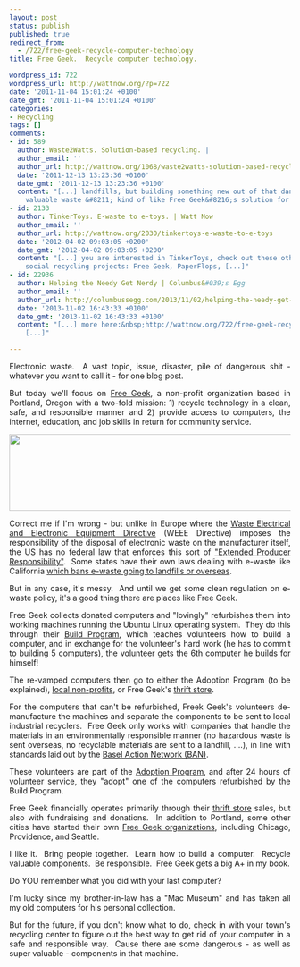 ```yaml
---
layout: post
status: publish
published: true
redirect_from:
  - /722/free-geek-recycle-computer-technology
title: Free Geek.  Recycle computer technology.

wordpress_id: 722
wordpress_url: http://wattnow.org/?p=722
date: '2011-11-04 15:01:24 +0100'
date_gmt: '2011-11-04 15:01:24 +0100'
categories:
- Recycling
tags: []
comments:
- id: 589
  author: Waste2Watts. Solution-based recycling. |
  author_email: ''
  author_url: http://wattnow.org/1068/waste2watts-solution-based-recycling
  date: '2011-12-13 13:23:36 +0100'
  date_gmt: '2011-12-13 13:23:36 +0100'
  content: "[...] landfills, but building something new out of that dangerous but
    valuable waste &#8211; kind of like Free Geek&#8216;s solution for [...]"
- id: 2133
  author: TinkerToys. E-waste to e-toys. | Watt Now
  author_email: ''
  author_url: http://wattnow.org/2030/tinkertoys-e-waste-to-e-toys
  date: '2012-04-02 09:03:05 +0200'
  date_gmt: '2012-04-02 09:03:05 +0200'
  content: "[...] you are interested in TinkerToys, check out these other awesome
    social recycling projects: Free Geek, PaperFlops, [...]"
- id: 22936
  author: Helping the Needy Get Nerdy | Columbus&#039;s Egg
  author_email: ''
  author_url: http://columbussegg.com/2013/11/02/helping-the-needy-get-nerdy/
  date: '2013-11-02 16:43:33 +0100'
  date_gmt: '2013-11-02 16:43:33 +0100'
  content: "[...] more here:&nbsp;http://wattnow.org/722/free-geek-recycle-computer-technology
    [...]"

---
```

<p style="text-align: justify;">Electronic waste. &nbsp;A vast topic, issue, disaster, pile of dangerous shit - whatever you want to call it - for one blog post.</p>
<p style="text-align: justify;">But today we'll focus on <a href="http://www.freegeek.org/">Free Geek</a>, a non-profit organization based in Portland, Oregon with a two-fold mission: 1) recycle technology in a clean, safe, and responsible manner and 2) provide access to computers, the internet, education, and job skills in return for community service.</p>
<p style="text-align: justify;"><a href="{{ 'assets/from-wordpress/uploads/2011/11/freegeek.jpg' | relative_url }}"><img title="freegeek" src="{{ 'assets/from-wordpress/uploads/2011/11/freegeek.jpg' | relative_url }}" alt="" width="651" height="137" /></a></p>
<p style="text-align: justify;">Correct me if I'm wrong - but unlike in Europe where the&nbsp;<a href="http://en.wikipedia.org/wiki/Waste_Electrical_and_Electronic_Equipment_Directive">Waste Electrical and Electronic Equipment Directive</a>&nbsp;(WEEE Directive) imposes the responsibility of the disposal of electronic waste on the manufacturer itself, the US has no federal law that enforces this sort of <a href="http://en.wikipedia.org/wiki/Extended_producer_responsibility">"Extended Producer Responsibility"</a>. &nbsp;Some states have their own laws dealing with e-waste like California <a href="http://en.wikipedia.org/wiki/Electronic_waste_in_the_United_States">which bans e-waste going to landfills or overseas</a>.</p>
<p style="text-align: justify;">But in any case, it's messy. &nbsp;And until we get some clean regulation on e-waste policy, it's a good thing there are places like Free Geek.</p>
<p style="text-align: justify;">Free Geek collects donated computers and "lovingly" refurbishes them into working machines running the Ubuntu Linux operating system. &nbsp;They do this through their <a href="http://www.freegeek.org/volunteer/build-program/">Build Program</a>, which teaches volunteers how to build a computer, and in exchange for the volunteer's hard work (he has to commit to building 5 computers), the volunteer gets the 6th computer he builds for himself!</p>
<p style="text-align: justify;">The re-vamped computers then go to either the Adoption Program (to be explained),&nbsp;<a href="http://www.freegeek.org/about/grants/">local non-profits</a>, or Free Geek's&nbsp;<a href="http://www.freegeek.org/thrift-store/">thrift store</a>.</p>
<p style="text-align: justify;">For the computers that can't be refurbished, Freek Geek's volunteers de-manufacture the machines and separate the components to be sent to local industrial recyclers. &nbsp;Free Geek only works with companies that handle the materials in an environmentally responsible manner (no hazardous waste is sent overseas, no recyclable materials are sent to a landfill, ....), in line with standards laid out by the <a href="http://www.ban.org/">Basel Action Network (BAN)</a>.</p>
<p style="text-align: justify;">These volunteers are part of the <a href="http://www.freegeek.org/volunteer/adoption-program/">Adoption Program</a>, and after 24 hours of volunteer service, they "adopt" one of the computers refurbished by the Build Program.</p>
<p style="text-align: justify;">Free Geek financially operates primarily through their&nbsp;<a href="http://www.freegeek.org/thrift-store/">thrift store</a> sales, but also with fundraising and donations. &nbsp;In addition to Portland, some other cities have started their own <a href="http://en.wikipedia.org/wiki/Free_Geek">Free Geek organizations</a>, including Chicago, Providence, and Seattle.</p>
<p style="text-align: justify;">I like it. &nbsp;Bring people together. &nbsp;Learn how to build a computer. &nbsp;Recycle valuable components. &nbsp;Be responsible. &nbsp;Free Geek gets a big A+ in my book.</p>
<p style="text-align: justify;">Do YOU remember what you did with your last computer?</p>
<p style="text-align: justify;">I'm lucky since my brother-in-law has a "Mac Museum" and has taken all my old computers for his personal collection.</p>
<p style="text-align: justify;">But for the future, if you don't know what to do, check in with your town's recycling center to figure out the best way to get rid of your computer in a safe and responsible way. &nbsp;Cause there are some dangerous - as well as super valuable - components in that machine.</p>
